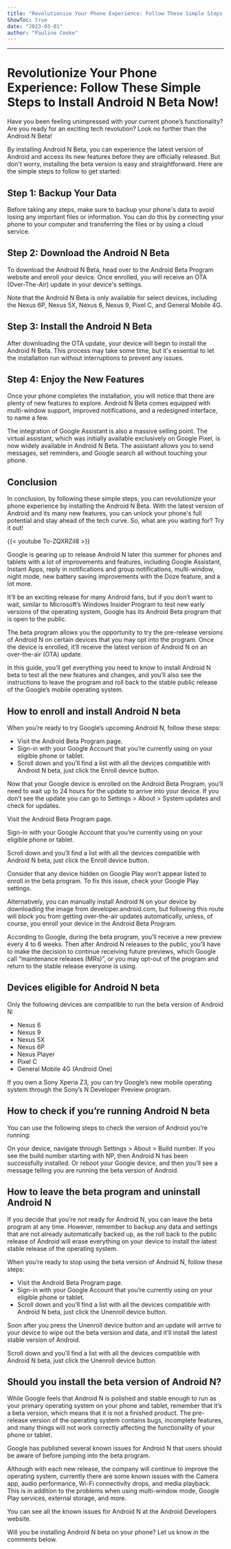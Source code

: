```yaml
---
title: "Revolutionize Your Phone Experience: Follow These Simple Steps to Install Android N Beta Now!"
ShowToc: true 
date: "2023-03-01"
author: "Pauline Cooke"
---
```

*****
# Revolutionize Your Phone Experience: Follow These Simple Steps to Install Android N Beta Now!

Have you been feeling unimpressed with your current phone’s functionality? Are you ready for an exciting tech revolution? Look no further than the Android N Beta!

By installing Android N Beta, you can experience the latest version of Android and access its new features before they are officially released. But don't worry, installing the beta version is easy and straightforward. Here are the simple steps to follow to get started:

## Step 1: Backup Your Data

Before taking any steps, make sure to backup your phone's data to avoid losing any important files or information. You can do this by connecting your phone to your computer and transferring the files or by using a cloud service.

## Step 2: Download the Android N Beta

To download the Android N Beta, head over to the Android Beta Program website and enroll your device. Once enrolled, you will receive an OTA (Over-The-Air) update in your device's settings.

Note that the Android N Beta is only available for select devices, including the Nexus 6P, Nexus 5X, Nexus 6, Nexus 9, Pixel C, and General Mobile 4G.

## Step 3: Install the Android N Beta

After downloading the OTA update, your device will begin to install the Android N Beta. This process may take some time, but it's essential to let the installation run without interruptions to prevent any issues.

## Step 4: Enjoy the New Features

Once your phone completes the installation, you will notice that there are plenty of new features to explore. Android N Beta comes equipped with multi-window support, improved notifications, and a redesigned interface, to name a few.

The integration of Google Assistant is also a massive selling point. The virtual assistant, which was initially available exclusively on Google Pixel, is now widely available in Android N Beta. The assistant allows you to send messages, set reminders, and Google search all without touching your phone.

## Conclusion

In conclusion, by following these simple steps, you can revolutionize your phone experience by installing the Android N Beta. With the latest version of Android and its many new features, you can unlock your phone's full potential and stay ahead of the tech curve. So, what are you waiting for? Try it out!

{{< youtube To-ZQXRZiI8 >}} 



Google is gearing up to release Android N later this summer for phones and tablets with a lot of improvements and features, including Google Assistant, Instant Apps, reply in notifications and group notifications, multi-window, night mode, new battery saving improvements with the Doze feature, and a lot more.
 
It’ll be an exciting release for many Android fans, but if you don’t want to wait, similar to Microsoft’s Windows Insider Program to test new early versions of the operating system, Google has its Android Beta program that is open to the public.
 
The beta program allows you the opportunity to try the pre-release versions of Android N on certain devices that you may opt into the program. Once the device is enrolled, it’ll receive the latest version of Android N on an over-the-air (OTA) update.
 
In this guide, you’ll get everything you need to know to install Android N beta to test all the new features and changes, and you’ll also see the instructions to leave the program and roll back to the stable public release of the Google’s mobile operating system.
 
## How to enroll and install Android N beta
 
When you’re ready to try Google’s upcoming Android N, follow these steps:
 
- Visit the Android Beta Program page.
 - Sign-in with your Google Account that you’re currently using on your eligible phone or tablet.
 - Scroll down and you’ll find a list with all the devices compatible with Android N beta, just click the Enroll device button.

 
Now that your Google device is enrolled on the Android Beta Program, you’ll need to wait up to 24 hours for the update to arrive into your device. If you don’t see the update you can go to Settings > About > System updates and check for updates.
 
Visit the Android Beta Program page. 
 
Sign-in with your Google Account that you’re currently using on your eligible phone or tablet.
 
Scroll down and you’ll find a list with all the devices compatible with Android N beta, just click the Enroll device button.
 

 
Consider that any device hidden on Google Play won’t appear listed to enroll in the beta program. To fix this issue, check your Google Play settings. 
 
Alternatively, you can manually install Android N on your device by downloading the image from developer.android.com, but following this route will block you from getting over-the-air updates automatically, unless, of course, you enroll your device in the Android Beta Program.
 
According to Google, during the beta program, you’ll receive a new preview every 4 to 6 weeks. Then after Android N releases to the public, you’ll have to make the decision to continue receiving future previews, which Google call “maintenance releases (MRs)”, or you may opt-out of the program and return to the stable release everyone is using.
 
## Devices eligible for Android N beta
 
Only the following devices are compatible to run the beta version of Android N:
 
- Nexus 6
 - Nexus 9
 - Nexus 5X
 - Nexus 6P
 - Nexus Player
 - Pixel C
 - General Mobile 4G (Android One)

 
If you own a Sony Xperia Z3, you can try Google’s new mobile operating system through the Sony’s N Developer Preview program. 
 
## How to check if you’re running Android N beta
 
You can use the following steps to check the version of Android you’re running:
 
On your device, navigate through Settings > About > Build number. If you see the build number starting with NP, then Android N has been successfully installed. Or reboot your Google device, and then you’ll see a message telling you are running the beta version of Android.
 
## How to leave the beta program and uninstall Android N
 
If you decide that you’re not ready for Android N, you can leave the beta program at any time. However, remember to backup any data and settings that are not already automatically backed up, as the roll back to the public release of Android will erase everything on your device to install the latest stable release of the operating system.
 
When you’re ready to stop using the beta version of Android N, follow these steps:
 
- Visit the Android Beta Program page.
 - Sign-in with your Google Account that you’re currently using on your eligible phone or tablet.
 - Scroll down and you’ll find a list with all the devices compatible with Android N beta, just click the Unenroll device button.

 
Soon after you press the Unenroll device button and an update will arrive to your device to wipe out the beta version and data, and it’ll install the latest stable version of Android.
 
Scroll down and you’ll find a list with all the devices compatible with Android N beta, just click the Unenroll device button.
 
## Should you install the beta version of Android N?
 
While Google feels that Android N is polished and stable enough to run as your primary operating system on your phone and tablet, remember that it’s a beta version, which means that it is not a finished product. The pre-release version of the operating system contains bugs, incomplete features, and many things will not work correctly affecting the functionality of your phone or tablet.
 
Google has published several known issues for Android N that users should be aware of before jumping into the beta program.
 
Although with each new release, the company will continue to improve the operating system, currently there are some known issues with the Camera app, audio performance, Wi-Fi connectivity drops, and media playback. This is in addition to the problems when using multi-window mode, Google Play services, external storage, and more.
 
You can see all the known issues for Android N at the Android Developers website.
 
Will you be installing Android N beta on your phone? Let us know in the comments below.




